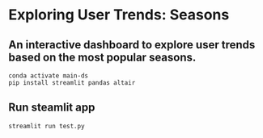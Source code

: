 # Exploring User Trends: Seasons
## An interactive dashboard to explore user trends based on the most popular seasons.
```
conda activate main-ds
pip install streamlit pandas altair
```

## Run steamlit app
```
streamlit run test.py
```